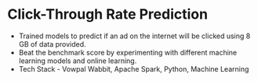 # Click-Through Rate Prediction
* Trained models to predict if an ad on the internet will be clicked using 8 GB of data provided.
* Beat the benchmark score by experimenting with different machine learning models and online learning.
* Tech Stack - Vowpal Wabbit, Apache Spark, Python, Machine Learning
